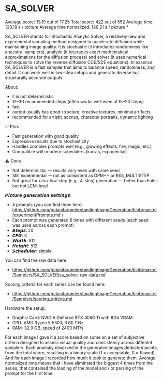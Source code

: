 # SA_SOLVER

Average score:	13.19	out of 17.25
Total score:	422	out of 552
Average time: 	138.18	s / picture
Average time normalized:	126.21	s / picture *

SA_SOLVER stands for Stochastic Analytic Solver, a relatively new and experimental sampling method designed to accelerate diffusion while maintaining image quality. It is stochastic (it introduces randomness like ancestral samplers), analytic (it leverages exact mathematical approximations for the diffusion process) and solver (it uses numerical techniques to solve the reverse diffusion ODE/SDE equations). In essence SA_SOLVER is a fast sampler that aims to balance speed, randomness, and detail. It can work well in low-step setups and generate diverse but structurally accurate outputs.


About: 
- it is not deterministic
- 12–30 recommended steps (often works well even at 15–20 steps)
- fast
- output usually has good structure, creative textures, minimal artifacts
- recommended for artistic scenes, character portraits, dynamic lighting


✅ Pros
- Fast generation with good quality
- Expressive results due to stochasticity
- Handles complex prompts well (e.g., glowing effects, fire, magic, etc.)
- Compatible with modern schedulers (karras, exponential)

⚠️ Cons
- Not deterministic — results vary even with same seed
- Still experimental — not as consistent as DPM++ or RES_MULTISTEP
- Not great for ultra-low-step (e.g., 4-step) generation — better than Euler but not LCM-level


𝙋𝙞𝙘𝙩𝙪𝙧𝙚 𝙜𝙚𝙣𝙚𝙧𝙖𝙩𝙞𝙤𝙣 𝙨𝙚𝙩𝙩𝙞𝙣𝙜𝙨:
- 4 prompts (you can find them here: https://github.com/gctanita/understandingImageGeneration/blob/master/experimentPrompts.md )
- Each prompt was generated 8 times with different seeds (each seed was used across each prompt)
- 𝙎𝙩𝙚𝙥𝙨: 20
- 𝘾𝙁𝙂: 3
- 𝙒𝙞𝙙𝙩𝙝: 512
- 𝙃𝙚𝙞𝙜𝙝𝙩: 512
- 𝙎𝙘𝙝𝙚𝙙𝙪𝙡𝙚𝙧: simple


You can find the raw data here: 
- https://github.com/gctanita/understandingImageGeneration/blob/master/Samplers/SA_SOLVER/sa_solver-raw-data.md


Scoring criteria for each series can be found here:
- https://github.com/gctanita/understandingImageGeneration/blob/master/Samplers/scoring_criteria.md


Hardware the setup:
- Graphic Card: NVIDIA GeForce RTX 4060 Ti with 8Gb VRAM 
- CPU: AMD Ryzen 5 5500, 3.60 GHz
- RAM: 32.0 GB, speed of 2400 MT/s 


For each image I gave it a score based on some on a set of subjective criteria designed to assess visual quality and consistency across different samplers. Each anomaly observed in the generated images deducted points from the total score, resulting in a binary scale (1 = acceptable, 0 = flawed). And for each image I recorded how much it took to generate them. Average normalized time means that I have eliminated the biggest 4 times from the series, that contained the loading of the model and / or parsing of the prompt for the first time. 